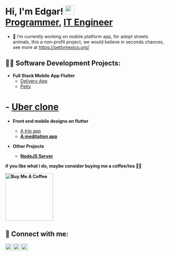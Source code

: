 <h1>Hi, I'm Edgar! <img src="https://github.com/TheDudeThatCode/TheDudeThatCode/blob/master/Assets/Hi.gif" width="29px"> <br/><a href="https://github.com/EdgarAldair">Programmer</a>, <a href="https://www.linkedin.com/in/edgar-saenz/">IT Engineer</a></h1>


- 🔭 I’m currently working on mobile platform app, for adopt streets animals, this a non-profit project, we would believe in seconds chances, see more at https://petlymexico.org/
<h2>👨‍💻 Software Development Projects:</h2>

- <b>Full Stack Mobile App Flutter</b>
  - [Delivery App](https://github.com/EdgarAldair/deliveryfluttter-app)
  - [Petly](https://github.com/EdgarAldair/deliveryfluttter-app)
#  - [Uber clone](https://github.com/EdgarAldair/uber-clone-app)
- <b>Front end mobile designs on flutter</b>
  - [A trip app](https://github.com/EdgarAldair/tripScreen)<b>
  - [A meditation app](https://github.com/EdgarAldair/meditationAppScreen)<b>
  
- <b>Other Projects</b>
  - [NodeJS Server](https://github.com/EdgarAldair/ServidorNodeJS)<b>
  
  
 if you like what i do, maybe consider buying me a coffee/tea 💪🏼

<a href="https://www.buymeacoff.ee/saenz" target="_blank"><img src="https://cdn.buymeacoffee.com/buttons/v2/default-red.png" alt="Buy Me A Coffee" width="150" ></a>

<h2> 🤳 Connect with me:</h2>

[<img align="left" alt="EdgarSaenz | Twitter" width="22px" src="https://upload.wikimedia.org/wikipedia/commons/thumb/4/4f/Twitter-logo.svg/2491px-Twitter-logo.svg.png" />][twitter]
[<img align="left" alt="EdgarSaenz | LinkedIn" width="22px" src="https://cdn-icons-png.flaticon.com/512/174/174857.png" />][linkedin]
[<img align="left" alt="EdgarSaenz | Instagram" width="22px" src="https://upload.wikimedia.org/wikipedia/commons/thumb/e/e7/Instagram_logo_2016.svg/2048px-Instagram_logo_2016.svg.png" />][instagram]

[twitter]: https://twitter.com/_EdgarAldair
[instagram]: https://www.instagram.com/soy_edgarsaenz/
[linkedin]: https://www.linkedin.com/in/edgar-saenz/
